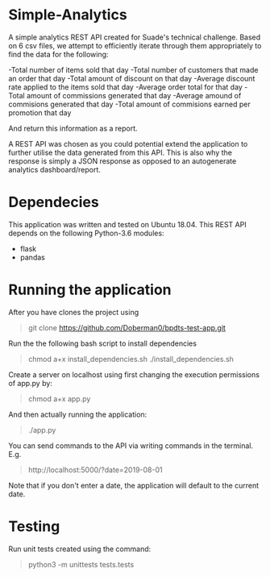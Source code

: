 # Simple-Analytics
A simple analytics REST API created for Suade's technical challenge. Based on 6 csv files, we attempt to efficiently iterate through them appropriately to find the data for the following:

-Total number of items sold that day
-Total number of customers that made an order that day
-Total amount of discount on that day
-Average discount rate applied to the items sold that day
-Average order total for that day
-Total amount of commissions generated that day
-Average amound of commisions generated that day
-Total amount of commisions earned per promotion that day

And return this information as a report.

A REST API was chosen as you could potential extend the application to further utilise the data generated from this API. This is also why the response is simply a JSON response as opposed to an autogenerate analytics dashboard/report.

# Dependecies
This application was written and tested on Ubuntu 18.04. This REST API depends on the following Python-3.6 modules:
- flask
- pandas

# Running the application
After you have clones the project using 
> git clone https://github.com/Doberman0/bpdts-test-app.git

Run the the following bash script to install dependencies
> chmod a+x install_dependencies.sh
> ./install_dependencies.sh 

Create a server on localhost using first changing the execution permissions of app.py by:
> chmod a+x app.py

And then actually running the application:
> ./app.py

You can send commands to the API via writing commands in the terminal. E.g.
> http://localhost:5000/?date=2019-08-01

Note that if you don't enter a date, the application will default to the current date.

# Testing
Run unit tests created using the command:
> python3 -m unittests tests.tests